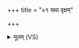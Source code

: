 +++
title = "०१ यथा वृक्षम्"

+++
<details><summary>मूलम् (VS)</summary>

यथा॑ वृ॒क्षं अ॒शनि॑र्वि॒श्वाहा॒ हन्त्य॑प्र॒ति।  
ए॒वाहम॒द्य कि॑त॒वान॒क्षैर्ब॑ध्यासमप्र॒ति ॥
</details>